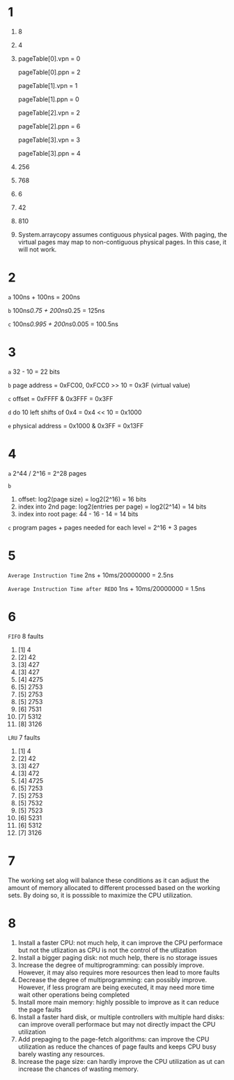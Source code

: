 # 1 
1. 8
2. 4
3. pageTable[0].vpn = 0
   
   pageTable[0].ppn = 2

   pageTable[1].vpn = 1

   pageTable[1].ppn = 0

   pageTable[2].vpn = 2

   pageTable[2].ppn = 6

   pageTable[3].vpn = 3

   pageTable[3].ppn = 4
4. 256
5. 768
6. 6
7. 42
8. 810
9. System.arraycopy assumes contiguous physical pages. With paging, the virtual pages may map to non-contiguous physical pages. In this case, it will not work. 
# 2
`a` 100ns + 100ns = 200ns

`b` 100ns*0.75 + 200ns*0.25 = 125ns

`c` 100ns*0.995 + 200ns*0.005 = 100.5ns
# 3
`a` 32 - 10 = 22 bits

`b` page address = 0xFC00, 0xFCC0 >> 10 = 0x3F (virtual value)

`c` offset = 0xFFFF & 0x3FFF = 0x3FF

`d` do 10 left shifts of 0x4 = 0x4 << 10 = 0x1000

`e` physical address = 0x1000 & 0x3FF = 0x13FF
# 4
`a` 2^44 / 2^16 = 2^28 pages

`b` 
1. offset: log2(page size) = log2(2^16) = 16 bits
2. index into 2nd page: log2(entries per page) = log2(2^14) = 14 bits
3. index into root page: 44 - 16 - 14 = 14 bits

`c` program pages + pages needed for each level = 2^16 + 3 pages
# 5
`Average Instruction Time` 2ns + 10ms/20000000 = 2.5ns

`Average Instruction Time after REDO` 1ns + 10ms/20000000 = 1.5ns
# 6
`FIFO` 8 faults
1. [1] 4
2. [2] 42
3. [3] 427
4. [3] 427
5. [4] 4275
6. [5] 2753
7. [5] 2753
8. [5] 2753
9. [6] 7531
10. [7] 5312
11. [8] 3126

`LRU` 7 faults
1. [1] 4
2. [2] 42
3. [3] 427
4. [3] 472
5. [4] 4725
6. [5] 7253
7. [5] 2753
8. [5] 7532
9. [5] 7523
10. [6] 5231
11. [6] 5312
12. [7] 3126



# 7
The working set alog will balance these conditions as it can adjust the amount of memory allocated to different processed based on the working sets. By doing so, it is posssible to maximize the CPU utilization. 
# 8
 1.  Install a faster CPU: not much help, it can improve the CPU performace but not the utlization as CPU is not the control of the utlization
 2.  Install a bigger paging disk: not much help, there is no storage issues
 3.  Increase the degree of multiprogramming: can possibly improve. However, it may also requires more resources then lead to more faults
 4.  Decrease the degree of multiprogramming: can possibly improve. However, if less program are being executed, it may need more time wait other operations being completed
 5.  Install more main memory: highly possible to improve as it can reduce the page faults
 6.  Install a faster hard disk, or multiple controllers with multiple hard disks: can improve overall performace but may not directly impact the CPU utilization
 7.  Add prepaging to the page-fetch algorithms: can improve the CPU utilization as reduce the chances of page faults and keeps CPU busy barely wasting any resources.  
 8.  Increase the page size: can hardly improve the CPU utilization as ut can increase the chances of wasting memory. 

